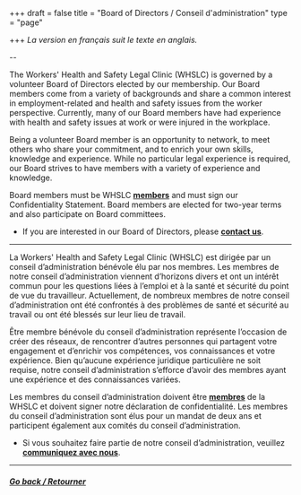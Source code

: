 +++
draft = false
title = "Board of Directors / Conseil d'administration"
type = "page"

+++
_La version en français suit le texte en anglais._

--

The Workers' Health and Safety Legal Clinic (WHSLC) is governed by a volunteer Board of Directors elected by our membership. Our Board members come from a variety of backgrounds and share a common interest in employment-related and health and safety issues from the worker perspective. Currently, many of our Board members have had experience with health and safety issues at work or were injured in the workplace.

Being a volunteer Board member is an opportunity to network, to meet others who share your commitment, and to enrich your own skills, knowledge and experience. While no particular legal experience is required, our Board strives to have members with a variety of experience and knowledge.

Board members must be WHSLC [**members**](/menu/member/) and must sign our Confidentiality Statement. Board members are elected for two-year terms and also participate on Board committees.

* If you are interested in our Board of Directors, please [**contact us**](/menu/contact/).

***

La Workers' Health and Safety Legal Clinic (WHSLC) est dirigée par un conseil d’administration bénévole élu par nos membres. Les membres de notre conseil d’administration viennent d’horizons divers et ont un intérêt commun pour les questions liées à l’emploi et à la santé et sécurité du point de vue du travailleur. Actuellement, de nombreux membres de notre conseil d’administration ont été confrontés à des problèmes de santé et sécurité au travail ou ont été blessés sur leur lieu de travail.

Être membre bénévole du conseil d’administration représente l’occasion de créer des réseaux, de rencontrer d’autres personnes qui partagent votre engagement et d’enrichir vos compétences, vos connaissances et votre expérience. Bien qu’aucune expérience juridique particulière ne soit requise, notre conseil d’administration s’efforce d’avoir des membres ayant une expérience et des connaissances variées.

Les membres du conseil d’administration doivent être [**membres**](/menu/member/) de la WHSLC et doivent signer notre déclaration de confidentialité. Les membres du conseil d’administration sont élus pour un mandat de deux ans et participent également aux comités du conseil d’administration.

* Si vous souhaitez faire partie de notre conseil d’administration, veuillez [**communiquez avec nous**](/menu/contact/).

---

##### [Go back / Retourner](/menu/about-us/)
